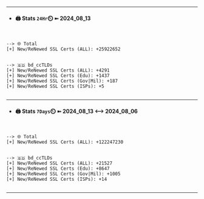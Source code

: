 

---
- #### 🖨️ **Stats** `24Hr`⏲️ ➼ 2024_08_13
```console


--> 🌐 Total
[+] New/ReNewed SSL Certs (ALL): +25922652


--> 🇧🇩 bd_ccTLDs
[+] New/ReNewed SSL Certs (ALL): +4291
[+] New/ReNewed SSL Certs (Edu): +1437
[+] New/ReNewed SSL Certs (Gov|Mil): +187
[+] New/ReNewed SSL Certs (ISPs): +5


```

---
- #### 🖨️ **Stats** `7Days`⏲️ ➼ 2024_08_13 <--> 2024_08_06
```console


--> 🌐 Total
[+] New/ReNewed SSL Certs (ALL): +122247230


--> 🇧🇩 bd_ccTLDs
[+] New/ReNewed SSL Certs (ALL): +21527
[+] New/ReNewed SSL Certs (Edu): +8647
[+] New/ReNewed SSL Certs (Gov|Mil): +1005
[+] New/ReNewed SSL Certs (ISPs): +14


```

---

